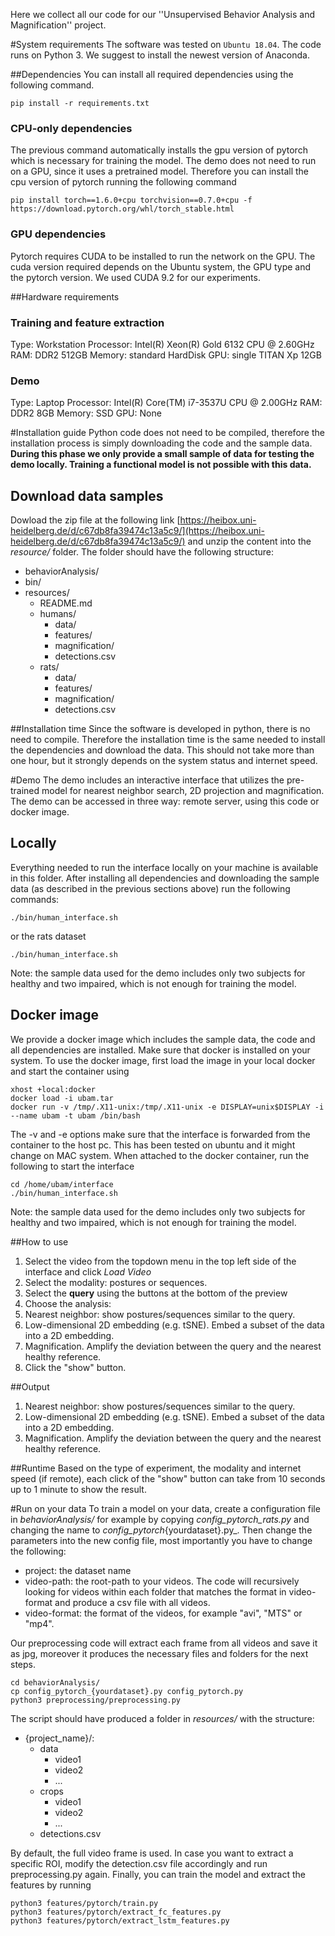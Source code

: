Here we collect all our code for our ''Unsupervised Behavior Analysis and Magnification'' project.

#System requirements
The software was tested on `Ubuntu 18.04`.
The code runs on Python 3. We suggest to install the newest version of Anaconda.

##Dependencies
You can install all required dependencies using the following command.
```
pip install -r requirements.txt
```

### CPU-only dependencies
The previous command automatically installs the gpu version of pytorch which is necessary for training the model. The demo does not need to run on a GPU, since it uses a pretrained model. Therefore you can install the cpu version of pytorch running the following command
```
pip install torch==1.6.0+cpu torchvision==0.7.0+cpu -f https://download.pytorch.org/whl/torch_stable.html
```

### GPU dependencies
Pytorch requires CUDA to be installed to run the network on the GPU. The cuda version required depends on the Ubuntu system, the GPU type and the pytorch version. We used CUDA 9.2 for our experiments.

##Hardware requirements
### Training and feature extraction
Type: Workstation
Processor: Intel(R) Xeon(R) Gold 6132 CPU @ 2.60GHz
RAM: DDR2 512GB
Memory: standard HardDisk
GPU: single TITAN Xp 12GB

### Demo
Type: Laptop
Processor: Intel(R) Core(TM) i7-3537U CPU @ 2.00GHz
RAM: DDR2 8GB
Memory: SSD
GPU: None


#Installation guide
Python code does not need to be compiled, therefore the installation process is simply downloading the code and the sample data.
**During this phase we only provide a small sample of data for testing the demo locally. Training a functional model is not possible with this data.**

## Download data samples
Dowload the zip file at the following link
[https://heibox.uni-heidelberg.de/d/c67db8fa39474c13a5c9/](https://heibox.uni-heidelberg.de/d/c67db8fa39474c13a5c9/)
and unzip the content into the *resource/* folder. The folder should have the following structure:

- behaviorAnalysis/
- bin/
- resources/
  - README.md
  - humans/
    - data/
    - features/
    - magnification/
    - detections.csv
  - rats/
    - data/
    - features/
    - magnification/
    - detections.csv


##Installation time
Since the software is developed in python, there is no need to compile. Therefore the installation time is the same needed to install the dependencies and download the data. This should not take more than one hour, but it strongly depends on the system status and internet speed.

#Demo
The demo includes an interactive interface that utilizes the pre-trained model for nearest neighbor search, 2D projection and magnification.
The demo can be accessed in three way: remote server, using this code or docker image.

## Locally
Everything needed to run the interface locally on your machine is available in this folder. After installing all dependencies and downloading the sample data (as described in the previous sections above) run the following commands:
```
./bin/human_interface.sh
```
or the rats dataset
```
./bin/human_interface.sh
```

Note: the sample data used for the demo includes only two subjects for healthy and two impaired, which is not enough for training the model.

## Docker image
We provide a docker image which includes the sample data, the code and all dependencies are installed. Make sure that docker is installed on your system.
To use the docker image, first load the image in your local docker and start the container using
```
xhost +local:docker
docker load -i ubam.tar
docker run -v /tmp/.X11-unix:/tmp/.X11-unix -e DISPLAY=unix$DISPLAY -i --name ubam -t ubam /bin/bash
```
The -v and -e options make sure that the interface is forwarded from the container to the host pc. This has been tested on ubuntu and it might change on MAC system.
When attached to the docker container, run the following to start the interface
```
cd /home/ubam/interface
./bin/human_interface.sh
```
Note: the sample data used for the demo includes only two subjects for healthy and two impaired, which is not enough for training the model.

##How to use
1. Select the video from the topdown menu in the top left side of the interface and click _Load Video_
2. Select the modality: postures or sequences.
3. Select the **query** using the buttons at the bottom of the preview
4. Choose the analysis:
  1. Nearest neighbor: show postures/sequences similar to the query.
  2. Low-dimensional 2D embedding (e.g. tSNE). Embed a subset of the data into a 2D embedding.
  3. Magnification. Amplify the deviation between the query and the nearest healthy reference.
5. Click the "show" button.

##Output
1. Nearest neighbor: show postures/sequences similar to the query.
2. Low-dimensional 2D embedding (e.g. tSNE). Embed a subset of the data into a 2D embedding.
3. Magnification. Amplify the deviation between the query and the nearest healthy reference.

##Runtime
Based on the type of experiment, the modality and internet speed (if remote), each click of the "show" button can take from 10 seconds up to 1 minute to show the result.

#Run on your data
To train a model on your data, create a configuration file in _behaviorAnalysis/_ for example by copying _config_pytorch_rats.py_ and changing the name to _config_pytorch_{yourdataset}.py_. Then change the parameters into the new config file, most importantly you have to change the following:
- project: the dataset name
- video-path: the root-path to your videos. The code will recursively looking for videos within each folder that matches the format in video-format and produce a csv file with all videos.
- video-format: the format of the videos, for example "avi", "MTS" or "mp4".

Our preprocessing code will extract each frame from all videos and save it as jpg, moreover it produces the necessary files and folders for the next steps.
```
cd behaviorAnalysis/
cp config_pytorch_{yourdataset}.py config_pytorch.py
python3 preprocessing/preprocessing.py
```

The script should have produced a folder in _resources/_ with the structure:
- {project_name}/:
  - data
    - video1
    - video2
    - ...
  - crops
    - video1
    - video2
    - ...
  - detections.csv

By default, the full video frame is used. In case you want to extract a specific ROI, modify the detection.csv file accordingly and run preprocessing.py again.
Finally, you can train the model and extract the features by running
```
python3 features/pytorch/train.py
python3 features/pytorch/extract_fc_features.py
python3 features/pytorch/extract_lstm_features.py
```


